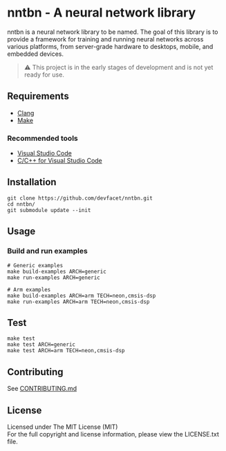 # nntbn - A neural network library

nntbn is a neural network library to be named.
The goal of this library is to provide a framework for training and running neural networks
across various platforms, from server-grade hardware to desktops, mobile, and embedded devices.

> ⚠️️ This project is in the early stages of development and is not yet ready for use.

## Requirements

- [Clang](https://clang.llvm.org/)
- [Make](https://www.gnu.org/software/make/)

### Recommended tools

- [Visual Studio Code](https://code.visualstudio.com/)
- [C/C++ for Visual Studio Code](https://marketplace.visualstudio.com/items?itemName=ms-vscode.cpptools)

## Installation

```shell
git clone https://github.com/devfacet/nntbn.git
cd nntbn/
git submodule update --init
```

## Usage

### Build and run examples

```shell
# Generic examples
make build-examples ARCH=generic
make run-examples ARCH=generic

# Arm examples
make build-examples ARCH=arm TECH=neon,cmsis-dsp
make run-examples ARCH=arm TECH=neon,cmsis-dsp
```

## Test

```shell
make test
make test ARCH=generic
make test ARCH=arm TECH=neon,cmsis-dsp
```

## Contributing

See [CONTRIBUTING.md](CONTRIBUTING.md)

## License

Licensed under The MIT License (MIT)  
For the full copyright and license information, please view the LICENSE.txt file.
